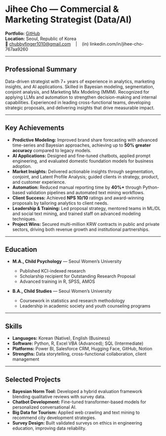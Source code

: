 # Jihee Cho — Commercial & Marketing Strategist (Data/AI)

**Portfolio:** [GitHub](https://github.com/jay-lay-down)  
**Location:** Seoul, Republic of Korea  
📧 chubbyfinger1010@gmail.com    |    (in) linkedin.com/in/jihee-cho-767aa9260

---

## Professional Summary
Data-driven strategist with 7+ years of experience in analytics, marketing insights, and AI applications. Skilled in Bayesian modeling, segmentation, conjoint analysis, and Marketing Mix Modeling (MMM). Recognized for applying LLMs and automation to strengthen decision-making and internal capabilities. Experienced in leading cross-functional teams, developing strategic proposals, and delivering insights that drive measurable impact.

---

## Key Achievements
- **Predictive Modeling:** Improved brand share forecasting with advanced time-series and Bayesian approaches, achieving up to **50% greater accuracy** compared to legacy models.  
- **AI Applications:** Designed and fine-tuned chatbots, applied prompt engineering, and evaluated domestic foundation models for business adoption.  
- **Market Insights:** Delivered actionable insights through segmentation, conjoint, and Latent Profile Analysis; guided clients in strategy, product, and customer experience.  
- **Automation:** Reduced manual reporting time by **40%+** through Python-based validation pipelines and automated text mining workflows.  
- **Client Success:** Achieved **NPS 10/10** ratings and award-winning proposals by tailoring analytics to client needs.  
- **Leadership & Training:** Led proposal strategy, mentored teams in ML/DL and social text mining, and trained staff on advanced modeling techniques.  
- **Project Wins:** Secured multi-million KRW contracts in public and private sectors, driving both revenue growth and institutional partnerships.  

---

## Education
- **M.A., Child Psychology** — Seoul Women’s University  
  - Published KCI-indexed research  
  - Scholarship recipient for Outstanding Research Proposal  
  - Advanced training in R, SPSS, AMOS  

- **B.A., Child Studies** — Seoul Women’s University  
  - Coursework in statistics and research methodology  
  - Leadership in academic society and youth counseling programs  

---

## Skills
- **Languages:** Korean (Native), English (Business)  
- **Software:** Python, R, Excel VBA (Advanced); SQL (Intermediate)  
- **Platforms:** Power BI, Salesforce CRM, Hugging Face, GitHub, Notion  
- **Strengths:** Data storytelling, cross-functional collaboration, client management  

---

## Selected Projects
- **Bayesian Norm Tool:** Developed a hybrid evaluation framework blending qualitative reviews with survey data.  
- **Chatbot Development:** Fine-tuned transformer-based models for personalized conversational AI.  
- **Big Data for Tourism:** Applied web crawling and text mining to recommend city development strategies.  
- **Survey Design:** Built validated surveys on ethics in engineering education, improving data reliability.  
